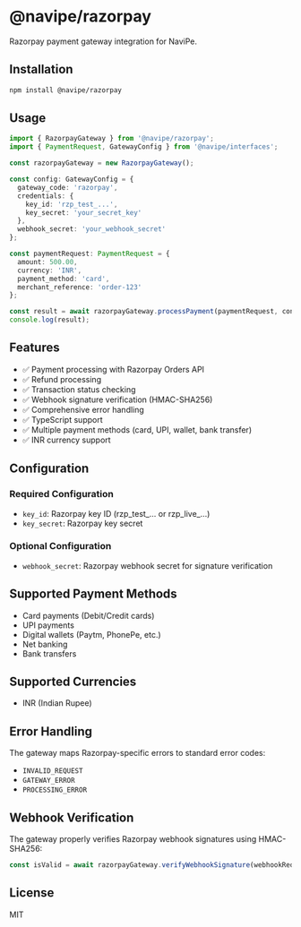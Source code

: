 # @navipe/razorpay

Razorpay payment gateway integration for NaviPe.

## Installation

```bash
npm install @navipe/razorpay
```

## Usage

```typescript
import { RazorpayGateway } from '@navipe/razorpay';
import { PaymentRequest, GatewayConfig } from '@navipe/interfaces';

const razorpayGateway = new RazorpayGateway();

const config: GatewayConfig = {
  gateway_code: 'razorpay',
  credentials: {
    key_id: 'rzp_test_...',
    key_secret: 'your_secret_key'
  },
  webhook_secret: 'your_webhook_secret'
};

const paymentRequest: PaymentRequest = {
  amount: 500.00,
  currency: 'INR',
  payment_method: 'card',
  merchant_reference: 'order-123'
};

const result = await razorpayGateway.processPayment(paymentRequest, config);
console.log(result);
```

## Features

- ✅ Payment processing with Razorpay Orders API
- ✅ Refund processing  
- ✅ Transaction status checking
- ✅ Webhook signature verification (HMAC-SHA256)
- ✅ Comprehensive error handling
- ✅ TypeScript support
- ✅ Multiple payment methods (card, UPI, wallet, bank transfer)
- ✅ INR currency support

## Configuration

### Required Configuration
- `key_id`: Razorpay key ID (rzp_test_... or rzp_live_...)
- `key_secret`: Razorpay key secret

### Optional Configuration
- `webhook_secret`: Razorpay webhook secret for signature verification

## Supported Payment Methods
- Card payments (Debit/Credit cards)
- UPI payments
- Digital wallets (Paytm, PhonePe, etc.)
- Net banking
- Bank transfers

## Supported Currencies
- INR (Indian Rupee)

## Error Handling

The gateway maps Razorpay-specific errors to standard error codes:
- `INVALID_REQUEST`
- `GATEWAY_ERROR`
- `PROCESSING_ERROR`

## Webhook Verification

The gateway properly verifies Razorpay webhook signatures using HMAC-SHA256:

```typescript
const isValid = await razorpayGateway.verifyWebhookSignature(webhookRequest, config);
```

## License

MIT